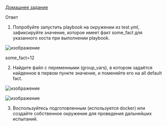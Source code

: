 [Домашнее задание](https://github.com/netology-code/mnt-homeworks/tree/MNT-video/08-ansible-01-base)

Ответ 
1. Попробуйте запустить playbook на окружении из test.yml, зафиксируйте значение, которое имеет факт some_fact для указанного хоста при выполнении playbook.

![изображение](https://github.com/Vadim-Nazarov/netologi/assets/107613708/bfc5d1b4-3295-446c-ae6e-2b200e4f49e2)

some_fact=12

2. Найдите файл с переменными (group_vars), в котором задаётся найденное в первом пункте значение, и поменяйте его на all default fact.

![изображение](https://github.com/Vadim-Nazarov/netologi/assets/107613708/33195cb1-bd28-45df-a4a6-0dfdca00d7e5)

![изображение](https://github.com/Vadim-Nazarov/netologi/assets/107613708/42cf6a99-5117-488a-aa0f-3f532add6671)

3. Воспользуйтесь подготовленным (используется docker) или создайте собственное окружение для проведения дальнейших испытаний.




